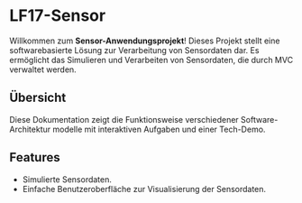 # LF17-Sensor


Willkommen zum **Sensor-Anwendungsprojekt**! Dieses Projekt stellt eine softwarebasierte Lösung zur Verarbeitung von Sensordaten dar. Es ermöglicht das Simulieren und Verarbeiten von Sensordaten, die durch MVC verwaltet werden.

## Übersicht

Diese Dokumentation zeigt die Funktionsweise verschiedener Software-Architektur modelle mit interaktiven Aufgaben und einer Tech-Demo.

## Features

- Simulierte Sensordaten.
- Einfache Benutzeroberfläche zur Visualisierung der Sensordaten.
